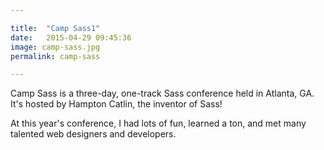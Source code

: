 ```yaml
---

title:  "Camp Sass1"
date:   2015-04-29 09:45:36
image: camp-sass.jpg
permalink: camp-sass

---
```


Camp Sass is a three-day, one-track Sass conference held in Atlanta, GA. It's hosted by Hampton Catlin, the inventor of Sass! 

At this year's conference, I had lots of fun, learned a ton, and met many talented web designers and developers.
